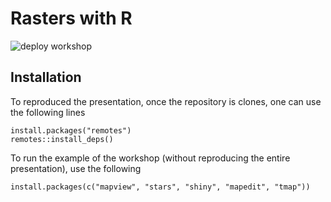 # Rasters with R

![deploy workshop](https://github.com/inSilecoInc/workshop_R_template/workflows/deploy%20workshop/badge.svg)


## Installation 

To reproduced the presentation, once the repository is clones, one can use the following lines 


```{R}
install.packages("remotes")
remotes::install_deps()
```

To run the example of the workshop (without reproducing the entire presentation), 
use the following 


```{R}
install.packages(c("mapview", "stars", "shiny", "mapedit", "tmap"))
```
